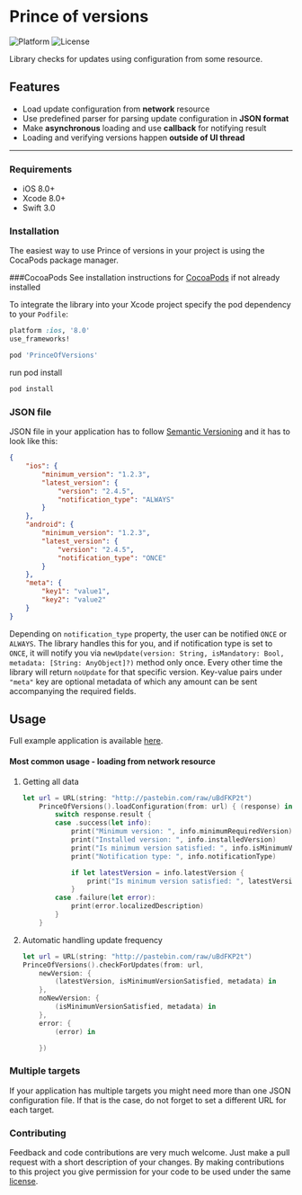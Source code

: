 Prince of versions
=================
![Platform](https://img.shields.io/badge/pod-v1.0.0-blue.svg)
![License](https://img.shields.io/cocoapods/l/SemanticVersioning.svg)

Library checks for updates using configuration from some resource.

Features
--------
  * Load update configuration from **network** resource
  * Use predefined parser for parsing update configuration in **JSON format**
  * Make **asynchronous** loading and use **callback** for notifying result
  * Loading and verifying versions happen **outside of UI thread**

----------

### Requirements
- iOS 8.0+
- Xcode 8.0+
- Swift 3.0

### Installation
The easiest way to use Prince of versions in your project is using the CocaPods package manager.

###CocoaPods
See installation instructions for [CocoaPods](http://cocoapods.org) if not already installed

To integrate the library into your Xcode project specify the pod dependency to your `Podfile`:

```ruby
platform :ios, '8.0'
use_frameworks!

pod 'PrinceOfVersions'
```

run pod install

```bash
pod install
```

### JSON file

JSON file in your application has to follow [Semantic Versioning](http://semver.org/) and it has to look like this:

```json
{
	"ios": {
		"minimum_version": "1.2.3",
		"latest_version": {
			"version": "2.4.5",
			"notification_type": "ALWAYS"
		}
	},
	"android": {
		"minimum_version": "1.2.3",
		"latest_version": {
			"version": "2.4.5",
			"notification_type": "ONCE"
		}
	},
	"meta": {
		"key1": "value1",
		"key2": "value2"
	}
}
```

Depending on <code>notification_type</code> property, the user can be notified <code>ONCE</code> or <code>ALWAYS</code>. The library handles this for you, and if notification type is set to <code>ONCE</code>, it will notify you via <code>newUpdate(version: String, isMandatory: Bool, metadata: [String: AnyObject]?)</code> method only once. Every other time the library will return <code>noUpdate</code> for that specific version. 
Key-value pairs under <code>"meta"</code> key are optional metadata of which any amount can be sent accompanying the required fields.


Usage
-------------
Full example application is available [here]().

#### Most common usage - loading from network resource

1. Getting all data

	```Swift
	let url = URL(string: "http://pastebin.com/raw/uBdFKP2t")
        PrinceOfVersions().loadConfiguration(from: url) { (response) in
            switch response.result {
            case .success(let info):
                print("Minimum version: ", info.minimumRequiredVersion)
                print("Installed version: ", info.installedVersion)
                print("Is minimum version satisfied: ", info.isMinimumVersionSatisfied)
                print("Notification type: ", info.notificationType)

                if let latestVersion = info.latestVersion {
                    print("Is minimum version satisfied: ", latestVersion)
                }
            case .failure(let error):
                print(error.localizedDescription)
            }
        }
	```

2. Automatic handling update frequency

	```Swift
	let url = URL(string: "http://pastebin.com/raw/uBdFKP2t")
	PrinceOfVersions().checkForUpdates(from: url,
        newVersion: {
            (latestVersion, isMinimumVersionSatisfied, metadata) in
        },
        noNewVersion: {
            (isMinimumVersionSatisfied, metadata) in
        },
        error: {
            (error) in

        })
	```

### Multiple targets

If your application has multiple targets you might need more than one JSON configuration file. If that is the case, do not forget to set a different URL for each target.

### Contributing

Feedback and code contributions are very much welcome. Just make a pull request with a short description of your changes. By making contributions to this project you give permission for your code to be used under the same [license](https://github.com/infinum/Android-prince-of-versions/blob/dev/LICENCE).

